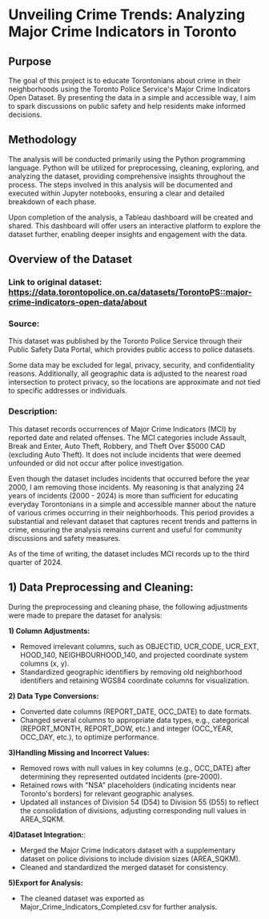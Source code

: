 # Unveiling Crime Trends: Analyzing Major Crime Indicators in Toronto

## Purpose
The goal of this project is to educate Torontonians about crime in their neighborhoods using the Toronto Police Service's Major Crime Indicators Open Dataset. By presenting the data in a simple and accessible way, I aim to spark discussions on public safety and help residents make informed decisions.

## Methodology
The analysis will be conducted primarily using the Python programming language. Python will be utilized for preprocessing, cleaning, exploring, and analyzing the dataset, providing comprehensive insights throughout the process. The steps involved in this analysis will be documented and executed within Jupyter notebooks, ensuring a clear and detailed breakdown of each phase.

Upon completion of the analysis, a Tableau dashboard will be created and shared. This dashboard will offer users an interactive platform to explore the dataset further, enabling deeper insights and engagement with the data. 

## Overview of the Dataset
### Link to original dataset: https://data.torontopolice.on.ca/datasets/TorontoPS::major-crime-indicators-open-data/about

### Source: 
This dataset was published by the Toronto Police Service through their Public Safety Data Portal, which provides public access to police datasets.

Some data may be excluded for legal, privacy, security, and confidentiality reasons. Additionally, all geographic data is adjusted to the nearest road intersection to protect privacy, so the locations are approximate and not tied to specific addresses or individuals. 

### Description:
This dataset records occurrences of Major Crime Indicators (MCI) by reported date and related offenses. The MCI categories include Assault, Break and Enter, Auto Theft, Robbery, and Theft Over $5000 CAD (excluding Auto Theft). It does not include incidents that were deemed unfounded or did not occur after police investigation.

Even though the dataset includes incidents that occurred before the year 2000, I am removing those incidents. My reasoning is that analyzing 24 years of incidents (2000 - 2024) is more than sufficient for educating everyday Torontonians in a simple and accessible manner about the nature of various crimes occurring in their neighborhoods. This period provides a substantial and relevant dataset that captures recent trends and patterns in crime, ensuring the analysis remains current and useful for community discussions and safety measures.

As of the time of writing, the dataset includes MCI records up to the third quarter of 2024.


## 1) Data Preprocessing and Cleaning:

During the preprocessing and cleaning phase, the following adjustments were made to prepare the dataset for analysis:

**1) Column Adjustments:**

- Removed irrelevant columns, such as OBJECTID, UCR_CODE, UCR_EXT, HOOD_140, NEIGHBOURHOOD_140, and projected coordinate system columns (x, y).
- Standardized geographic identifiers by removing old neighborhood identifiers and retaining WGS84 coordinate columns for visualization.
  
**2) Data Type Conversions:**

- Converted date columns (REPORT_DATE, OCC_DATE) to date formats.
- Changed several columns to appropriate data types, e.g., categorical (REPORT_MONTH, REPORT_DOW, etc.) and integer (OCC_YEAR, OCC_DAY, etc.), to optimize performance.

**3)Handling Missing and Incorrect Values:**

- Removed rows with null values in key columns (e.g., OCC_DATE) after determining they represented outdated incidents (pre-2000).
- Retained rows with "NSA" placeholders (indicating incidents near Toronto's borders) for relevant geographic analyses.
- Updated all instances of Division 54 (D54) to Division 55 (D55) to reflect the consolidation of divisions, adjusting corresponding null values in AREA_SQKM.
  
**4)Dataset Integration:**:

- Merged the Major Crime Indicators dataset with a supplementary dataset on police divisions to include division sizes (AREA_SQKM).
- Cleaned and standardized the merged dataset for consistency.

**5)Export for Analysis:**

- The cleaned dataset was exported as Major_Crime_Indicators_Completed.csv for further analysis.


